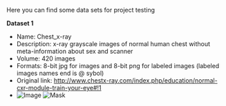 Here you can find some data sets for project testing

**Dataset 1**
- Name: Chest_x-ray
- Description: x-ray grayscale images of normal human chest without meta-information about sex and scanner
- Volume: 420 images
- Formats: 8-bit jpg for images and 8-bit png for labeled images (labeled images names end is @ sybol)
- Original link: http://www.chestx-ray.com/index.php/education/normal-cxr-module-train-your-eye#!1
- ![Image](https://github.com/pi-null-mezon/OpenIST/blob/master/Datasets/Chest_x-ray/1-10-500-500-100.jpg) ![Mask](https://github.com/pi-null-mezon/OpenIST/blob/master/Datasets/Chest_x-ray/1-10-500-500-100@.jpg)   
